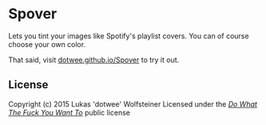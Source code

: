 # Spover

Lets you tint your images like Spotify's playlist covers. You can of course choose your own color.

That said, visit [dotwee.github.io/Spover](https://dotwee.github.io/Spover/index.html) to try it out.

## License

Copyright (c) 2015 Lukas 'dotwee' Wolfsteiner
Licensed under the [_Do What The Fuck You Want To_](/LICENSE.txt) public license 
